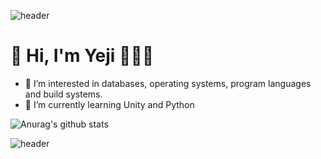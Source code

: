 ![header](https://capsule-render.vercel.app/api?type=soft&color=auto&height=20&section=header&text=)


# 👋 Hi, I'm Yeji  👨🏻‍💻
- 👀 I’m interested in databases, operating systems, program languages and build systems.
- 🌱 I’m currently learning Unity and Python

<!---
ellen310/ellen310 is a ✨ special ✨ repository because its `README.md` (this file) appears on your GitHub profile.
You can click the Preview link to take a look at your changes.
--->
<!--뱃지들 넣기
# Skills
--->


![Anurag's github stats](https://github-readme-stats.vercel.app/api?username=Yeji&show_icons=true&theme=radical) 

![header](https://capsule-render.vercel.app/api?type=soft&color=auto&height=20&section=header&text=)
